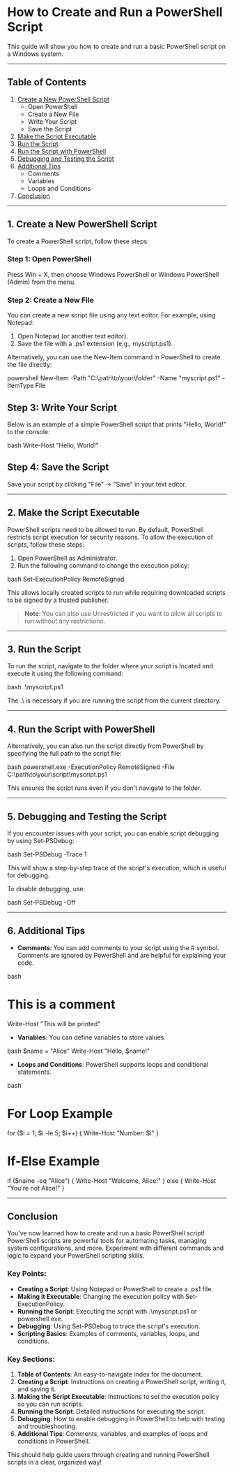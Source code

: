 # How to Create and Run a PowerShell Script

This guide will show you how to create and run a basic PowerShell script on a Windows system.

---

## Table of Contents

1. [Create a New PowerShell Script](#1-create-a-new-powershell-script)
   - Open PowerShell
   - Create a New File
   - Write Your Script
   - Save the Script
2. [Make the Script Executable](#2-make-the-script-executable)
3. [Run the Script](#3-run-the-script)
4. [Run the Script with PowerShell](#4-run-the-script-with-powershell)
5. [Debugging and Testing the Script](#5-debugging-and-testing-the-script)
6. [Additional Tips](#6-additional-tips)
   - Comments
   - Variables
   - Loops and Conditions
7. [Conclusion](#conclusion)

---

## 1. **Create a New PowerShell Script**

To create a PowerShell script, follow these steps:

### Step 1: Open PowerShell
Press Win + X, then choose Windows PowerShell or Windows PowerShell (Admin) from the menu.

### Step 2: Create a New File
You can create a new script file using any text editor. For example, using Notepad:

1. Open Notepad (or another text editor).
2. Save the file with a .ps1 extension (e.g., myscript.ps1).

Alternatively, you can use the New-Item command in PowerShell to create the file directly:

powershell
New-Item -Path "C:\path\to\your\folder" -Name "myscript.ps1" -ItemType File



## Step 3: Write Your Script
Below is an example of a simple PowerShell script that prints "Hello, World!" to the console:

bash
Write-Host "Hello, World!"



## Step 4: Save the Script

Save your script by clicking "File" → "Save" in your text editor.

----

## 2. Make the Script Executable

PowerShell scripts need to be allowed to run. By default, PowerShell restricts script execution for security reasons. To allow the execution of scripts, follow these steps:

1. Open PowerShell as Administrator.
2. Run the following command to change the execution policy:

bash
Set-ExecutionPolicy RemoteSigned


This allows locally created scripts to run while requiring downloaded scripts to be signed by a trusted publisher.

> **Note**: You can also use Unrestricted if you want to allow all scripts to run without any restrictions.

----

## 3. Run the Script

To run the script, navigate to the folder where your script is located and execute it using the following command:

bash
.\myscript.ps1


The .\ is necessary if you are running the script from the current directory.

----

## 4. Run the Script with PowerShell

Alternatively, you can also run the script directly from PowerShell by specifying the full path to the script file:

bash
powershell.exe -ExecutionPolicy RemoteSigned -File C:\path\to\your\script\myscript.ps1


This ensures the script runs even if you don't navigate to the folder.

---

## 5. Debugging and Testing the Script
If you encounter issues with your script, you can enable script debugging by using Set-PSDebug:

bash
Set-PSDebug -Trace 1


This will show a step-by-step trace of the script's execution, which is useful for debugging.

To disable debugging, use:

bash
Set-PSDebug -Off


---

## 6. Additional Tips

- **Comments**: You can add comments to your script using the # symbol. Comments are ignored by PowerShell and are helpful for explaining your code.

bash
# This is a comment
Write-Host "This will be printed"


- **Variables**: You can define variables to store values.

bash
$name = "Alice"
Write-Host "Hello, $name!"


- **Loops and Conditions**: PowerShell supports loops and conditional statements.

bash
# For Loop Example
for ($i = 1; $i -le 5; $i++) {
    Write-Host "Number: $i"
}

# If-Else Example
if ($name -eq "Alice") {
    Write-Host "Welcome, Alice!"
} else {
    Write-Host "You're not Alice!"
}


---

## Conclusion

You’ve now learned how to create and run a basic PowerShell script! PowerShell scripts are powerful tools for automating tasks, managing system configurations, and more. Experiment with different commands and logic to expand your PowerShell scripting skills.

### Key Points:
- **Creating a Script**: Using Notepad or PowerShell to create a .ps1 file.
- **Making it Executable**: Changing the execution policy with Set-ExecutionPolicy.
- **Running the Script**: Executing the script with .\myscript.ps1 or powershell.exe.
- **Debugging**: Using Set-PSDebug to trace the script's execution.
- **Scripting Basics**: Examples of comments, variables, loops, and conditions.

### Key Sections:
1. **Table of Contents**: An easy-to-navigate index for the document.
2. **Creating a Script**: Instructions on creating a PowerShell script, writing it, and saving it.
3. **Making the Script Executable**: Instructions to set the execution policy so you can run scripts.
4. **Running the Script**: Detailed instructions for executing the script.
5. **Debugging**: How to enable debugging in PowerShell to help with testing and troubleshooting.
6. **Additional Tips**: Comments, variables, and examples of loops and conditions in PowerShell.

This should help guide users through creating and running PowerShell scripts in a clear, organized way!
